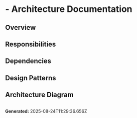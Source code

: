 
#  - Architecture Documentation

## Overview


## Responsibilities


## Dependencies


## Design Patterns


## Architecture Diagram
```mermaid

```

**Generated:** 2025-08-24T11:29:36.656Z
